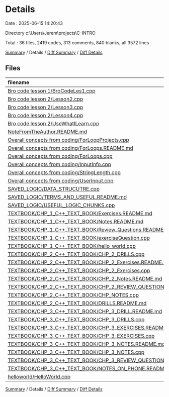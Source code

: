 # Details

Date : 2025-06-15 14:20:43

Directory c:\\Users\\Jerem\\projects\\C-INTRO

Total : 36 files,  2419 codes, 313 comments, 840 blanks, all 3572 lines

[Summary](results.md) / Details / [Diff Summary](diff.md) / [Diff Details](diff-details.md)

## Files
| filename | language | code | comment | blank | total |
| :--- | :--- | ---: | ---: | ---: | ---: |
| [Bro code lesson 1/BroCodeLes1.cpp](/Bro%20code%20lesson%201/BroCodeLes1.cpp) | C++ | 32 | 5 | 11 | 48 |
| [Bro code lesson 2/Lesson2.cpp](/Bro%20code%20lesson%202/Lesson2.cpp) | C++ | 13 | 7 | 6 | 26 |
| [Bro code lesson 2/Lesson3.cpp](/Bro%20code%20lesson%202/Lesson3.cpp) | C++ | 15 | 8 | 7 | 30 |
| [Bro code lesson 2/Lesson4.cpp](/Bro%20code%20lesson%202/Lesson4.cpp) | C++ | 11 | 6 | 3 | 20 |
| [Bro code lesson 2/UseWhatILearn.cpp](/Bro%20code%20lesson%202/UseWhatILearn.cpp) | C++ | 52 | 6 | 18 | 76 |
| [NoteFromTheAuthor.README.md](/NoteFromTheAuthor.README.md) | Markdown | 19 | 0 | 5 | 24 |
| [Overall concepts from coding/ForLoopProjects.cpp](/Overall%20concepts%20from%20coding/ForLoopProjects.cpp) | C++ | 45 | 51 | 18 | 114 |
| [Overall concepts from coding/ForLoops.README.md](/Overall%20concepts%20from%20coding/ForLoops.README.md) | Markdown | 45 | 0 | 20 | 65 |
| [Overall concepts from coding/ForLoops.cpp](/Overall%20concepts%20from%20coding/ForLoops.cpp) | C++ | 178 | 22 | 31 | 231 |
| [Overall concepts from coding/InputInfo.cpp](/Overall%20concepts%20from%20coding/InputInfo.cpp) | C++ | 17 | 0 | 6 | 23 |
| [Overall concepts from coding/StringLength.cpp](/Overall%20concepts%20from%20coding/StringLength.cpp) | C++ | 39 | 13 | 18 | 70 |
| [Overall concepts from coding/UserInput.cpp](/Overall%20concepts%20from%20coding/UserInput.cpp) | C++ | 7 | 0 | 5 | 12 |
| [SAVED\_LOGIC/DATA\_STRUCUTRE.cpp](/SAVED_LOGIC/DATA_STRUCUTRE.cpp) | C++ | 74 | 26 | 11 | 111 |
| [SAVED\_LOGIC/TERMS\_AND\_USEFUL.README.md](/SAVED_LOGIC/TERMS_AND_USEFUL.README.md) | Markdown | 15 | 0 | 4 | 19 |
| [SAVED\_LOGIC/USEFUL\_LOGIC\_CHUNKS.cpp](/SAVED_LOGIC/USEFUL_LOGIC_CHUNKS.cpp) | C++ | 44 | 14 | 7 | 65 |
| [TEXTBOOK/CHP\_1\_C++\_TEXT\_BOOK/Exercises.README.md](/TEXTBOOK/CHP_1_C++_TEXT_BOOK/Exercises.README.md) | Markdown | 74 | 0 | 13 | 87 |
| [TEXTBOOK/CHP\_1\_C++\_TEXT\_BOOK/Notes.README.md](/TEXTBOOK/CHP_1_C++_TEXT_BOOK/Notes.README.md) | Markdown | 40 | 0 | 29 | 69 |
| [TEXTBOOK/CHP\_1\_C++\_TEXT\_BOOK/Review\_Questions.README.md](/TEXTBOOK/CHP_1_C++_TEXT_BOOK/Review_Questions.README.md) | Markdown | 51 | 0 | 21 | 72 |
| [TEXTBOOK/CHP\_1\_C++\_TEXT\_BOOK/exerciseQuestion.cpp](/TEXTBOOK/CHP_1_C++_TEXT_BOOK/exerciseQuestion.cpp) | C++ | 34 | 2 | 6 | 42 |
| [TEXTBOOK/CHP\_1\_C++\_TEXT\_BOOK/hello\_world.cpp](/TEXTBOOK/CHP_1_C++_TEXT_BOOK/hello_world.cpp) | C++ | 5 | 0 | 2 | 7 |
| [TEXTBOOK/CHP\_2\_C++\_TEXT\_BOOK/CHP\_2\_DRILLS.cpp](/TEXTBOOK/CHP_2_C++_TEXT_BOOK/CHP_2_DRILLS.cpp) | C++ | 38 | 2 | 12 | 52 |
| [TEXTBOOK/CHP\_2\_C++\_TEXT\_BOOK/CHP\_2\_Exercises.README.md](/TEXTBOOK/CHP_2_C++_TEXT_BOOK/CHP_2_Exercises.README.md) | Markdown | 109 | 0 | 50 | 159 |
| [TEXTBOOK/CHP\_2\_C++\_TEXT\_BOOK/CHP\_2\_Exercises.cpp](/TEXTBOOK/CHP_2_C++_TEXT_BOOK/CHP_2_Exercises.cpp) | C++ | 292 | 32 | 34 | 358 |
| [TEXTBOOK/CHP\_2\_C++\_TEXT\_BOOK/CHP\_2\_Notes.README.md](/TEXTBOOK/CHP_2_C++_TEXT_BOOK/CHP_2_Notes.README.md) | Markdown | 77 | 0 | 38 | 115 |
| [TEXTBOOK/CHP\_2\_C++\_TEXT\_BOOK/CHP\_2\_REVIEW\_QUESTIONS.README.md](/TEXTBOOK/CHP_2_C++_TEXT_BOOK/CHP_2_REVIEW_QUESTIONS.README.md) | Markdown | 146 | 0 | 85 | 231 |
| [TEXTBOOK/CHP\_2\_C++\_TEXT\_BOOK/CHP\_NOTES.cpp](/TEXTBOOK/CHP_2_C++_TEXT_BOOK/CHP_NOTES.cpp) | C++ | 75 | 16 | 16 | 107 |
| [TEXTBOOK/CHP\_2\_C++\_TEXT\_BOOK/DRILLS.README.md](/TEXTBOOK/CHP_2_C++_TEXT_BOOK/DRILLS.README.md) | Markdown | 17 | 0 | 3 | 20 |
| [TEXTBOOK/CHP\_3\_C++\_TEXT\_BOOK/CHP\_3\_DRILL.README.md](/TEXTBOOK/CHP_3_C++_TEXT_BOOK/CHP_3_DRILL.README.md) | Markdown | 103 | 0 | 51 | 154 |
| [TEXTBOOK/CHP\_3\_C++\_TEXT\_BOOK/CHP\_3\_DRILLS.cpp](/TEXTBOOK/CHP_3_C++_TEXT_BOOK/CHP_3_DRILLS.cpp) | C++ | 119 | 28 | 37 | 184 |
| [TEXTBOOK/CHP\_3\_C++\_TEXT\_BOOK/CHP\_3\_EXERCISES.README.md](/TEXTBOOK/CHP_3_C++_TEXT_BOOK/CHP_3_EXERCISES.README.md) | Markdown | 35 | 0 | 33 | 68 |
| [TEXTBOOK/CHP\_3\_C++\_TEXT\_BOOK/CHP\_3\_EXERCISES.cpp](/TEXTBOOK/CHP_3_C++_TEXT_BOOK/CHP_3_EXERCISES.cpp) | C++ | 211 | 50 | 56 | 317 |
| [TEXTBOOK/CHP\_3\_C++\_TEXT\_BOOK/CHP\_3\_NOTES.README.md](/TEXTBOOK/CHP_3_C++_TEXT_BOOK/CHP_3_NOTES.README.md) | Markdown | 133 | 0 | 31 | 164 |
| [TEXTBOOK/CHP\_3\_C++\_TEXT\_BOOK/CHP\_3\_NOTES.cpp](/TEXTBOOK/CHP_3_C++_TEXT_BOOK/CHP_3_NOTES.cpp) | C++ | 108 | 25 | 28 | 161 |
| [TEXTBOOK/CHP\_3\_C++\_TEXT\_BOOK/CHP\_3\_REVIEW\_QUESTIONS.README.md](/TEXTBOOK/CHP_3_C++_TEXT_BOOK/CHP_3_REVIEW_QUESTIONS.README.md) | Markdown | 100 | 0 | 83 | 183 |
| [TEXTBOOK/CHP\_3\_C++\_TEXT\_BOOK/NOTES\_ON\_PHONE.README.md](/TEXTBOOK/CHP_3_C++_TEXT_BOOK/NOTES_ON_PHONE.README.md) | Markdown | 36 | 0 | 40 | 76 |
| [helloworld/HelloWorld.cpp](/helloworld/HelloWorld.cpp) | C++ | 10 | 0 | 2 | 12 |

[Summary](results.md) / Details / [Diff Summary](diff.md) / [Diff Details](diff-details.md)